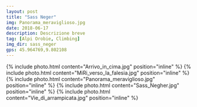 ```yaml
---
layout: post
title: "Sass Neger"
img: Panorama_meraviglioso.jpg
date: 2018-06-17
description: Descrizione breve
tag: [Alpi Orobie, Climbing]
img_dir: sass_neger
gps: 45.964769,9.802108
---
```

<div>
{% include photo.html content="Arrivo_in_cima.jpg" position="inline" %}
{% include photo.html content="MiRi_verso_la_falesia.jpg" position="inline" %}
{% include photo.html content="Panorama_meraviglioso.jpg" position="inline" %}
{% include photo.html content="Sass_Negher.jpg" position="inline" %}
{% include photo.html content="Vie_di_arrampicata.jpg" position="inline" %}
</div>
